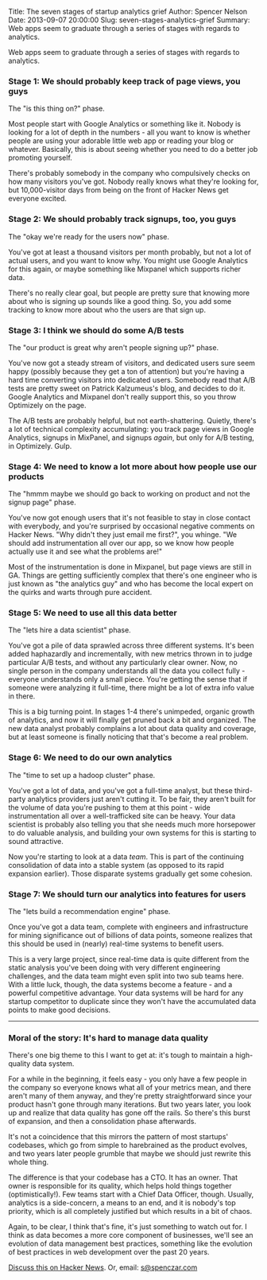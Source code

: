 Title: The seven stages of startup analytics grief
Author: Spencer Nelson
Date: 2013-09-07 20:00:00
Slug: seven-stages-analytics-grief
Summary: Web apps seem to graduate through a series of stages with regards to analytics.

Web apps seem to graduate through a series of stages with regards to analytics. 

### Stage 1: We should probably keep track of page views, you guys
The "is this thing on?" phase. 

Most people start with Google Analytics or something like it. Nobody is looking for a lot of depth in the numbers - all you want to know is whether people are using your adorable little web app or reading your blog or whatever. Basically, this is about seeing whether you need to do a better job promoting yourself.

There's probably somebody in the company who compulsively checks on how many visitors you've got. Nobody really knows what they're looking for, but 10,000-visitor days from being on the front of Hacker News get everyone excited.

### Stage 2: We should probably track signups, too, you guys
The "okay we're ready for the users now" phase. 

You've got at least a thousand visitors per month probably, but not a lot of actual users, and you want to know why. You might use Google Analytics for this again, or maybe something like Mixpanel which supports richer data.

There's no really clear goal, but people are pretty sure that knowing more about who is signing up sounds like a good thing. So, you add some tracking to know more about who the users are that sign up.

### Stage 3: I think we should do some A/B tests
The "our product is great why aren't people signing up?" phase. 

You've now got a steady stream of visitors, and dedicated users sure seem happy (possibly because they get a ton of attention) but you're having a hard time converting visitors into dedicated users. Somebody read that A/B tests are pretty sweet on Patrick Kalzumeus's blog, and decides to do it. Google Analytics and Mixpanel don't really support this, so you throw Optimizely on the page.

The A/B tests are probably helpful, but not earth-shattering. Quietly, there's a lot of technical complexity accumulating: you track page views in Google Analytics, signups in MixPanel, and signups *again*, but only for A/B testing, in Optimizely. Gulp.

### Stage 4: We need to know a lot more about how people use our products
The "hmmm maybe we should go back to working on product and not the signup page" phase. 

You've now got enough users that it's not feasible to stay in close contact with everybody, and you're surprised by occasional negative comments on Hacker News. "Why didn't they just email me first?", you whinge. "We should add instrumentation all over our app, so we know how people actually use it and see what the problems are!"

Most of the instrumentation is done in Mixpanel, but page views are still in GA. Things are getting sufficiently complex that there's one engineer who is just known as "the analytics guy" and who has become the local expert on the quirks and warts through pure accident.

### Stage 5: We need to use all this data better
The "lets hire a data scientist" phase. 

You've got a pile of data sprawled across three different systems. It's been added haphazardly and incrementally, with new metrics thrown in to judge particular A/B tests, and without any particularly clear owner. Now, no single person in the company understands all the data you collect fully - everyone understands only a small piece. You're getting the sense that if someone were analyzing it full-time, there might be a lot of extra info value in there.

This is a big turning point. In stages 1-4 there's unimpeded, organic growth of analytics, and now it will finally get pruned back a bit and organized. The new data analyst probably complains a lot about data quality and coverage, but at least someone is finally noticing that that's become a real problem. 

### Stage 6: We need to do our own analytics
The "time to set up a hadoop cluster" phase. 

You've got a lot of data, and you've got a full-time analyst, but these third-party analytics providers just aren't cutting it. To be fair, they aren't built for the volume of data you're pushing to them at this point - wide instrumentation all over a well-trafficked site can be heavy. Your data scientist is probably also telling you that she needs much more horsepower to do valuable analysis, and building your own systems for this is starting to sound attractive.

Now you're starting to look at a data *team*. This is part of the continuing consolidation of data into a stable system (as opposed to its rapid expansion earlier). Those disparate systems gradually get some cohesion.

### Stage 7: We should turn our analytics into features for users
The "lets build a recommendation engine" phase. 

Once you've got a data team, complete with engineers and infrastructure for mining significance out of billions of data points, someone realizes that this should be used in (nearly) real-time systems to benefit users. 

This is a very large project, since real-time data is quite different from the static analysis you've been doing with very different engineering challenges, and the data team might even split into two sub teams here. With a little luck, though, the data systems become a feature - and a powerful competitive advantage. Your data systems will be hard for any startup competitor to duplicate since they won't have the accumulated data points to make good decisions.

* * *

### Moral of the story: It's hard to manage data quality
There's one big theme to this I want to get at: it's tough to maintain a high-quality data system.

For a while in the beginning, it feels easy - you only have a few people in the company so everyone knows what all of your metrics mean, and there aren't many of them anyway, and they're pretty straightforward since your product hasn't gone through many iterations. But two years later, you look up and realize that data quality has gone off the rails. So there's this burst of expansion, and then a consolidation phase afterwards.

It's not a coincidence that this mirrors the pattern of most startups' codebases, which go from simple to harebrained as the product evolves, and two years later people grumble that maybe we should just rewrite this whole thing.

The difference is that your codebase has a CTO. It has an owner. That owner is responsible for its quality, which helps hold things together (optimistically!). Few teams start with a Chief Data Officer, though. Usually, analytics is a side-concern, a means to an end, and it is nobody's top priority, which is all completely justified but which results in a bit of chaos.

Again, to be clear, I think that's fine, it's just something to watch out for. I think as data becomes a more core component of businesses, we'll see an evolution of data management best practices, something like the evolution of best practices in web development over the past 20 years.

[Discuss this on Hacker News](http://spenczar.com/posts/2013/Sep/07/seven-stages-analytics-grief/). Or, email: <s@spenczar.com>
